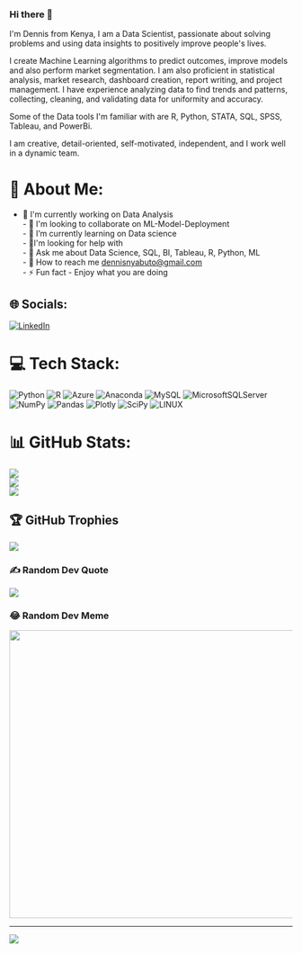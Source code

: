 ### Hi there 👋

I'm Dennis from Kenya, I am a Data Scientist, passionate about solving problems and using data insights to positively improve people's lives.

I create Machine Learning algorithms to predict outcomes, improve models and also perform market segmentation.
I am also proficient in statistical analysis, market research, dashboard creation, report writing, and project management.
I have experience analyzing data to find trends and patterns, collecting, cleaning, and validating data for uniformity and accuracy. 

Some of the Data tools I'm familiar with are R, Python, STATA, SQL, SPSS, Tableau, and PowerBi.

I am creative, detail-oriented, self-motivated, independent, and I work well in a dynamic team. 
<!--
**Dennis-Nyabuto/Dennis-Nyabuto** is a ✨ _special_ ✨ repository because its `README.md` (this file) appears on your GitHub profile.

Here are some ideas to get you started:

- 🔭 I’m currently working on ...
- 🌱 I’m currently learning ...
- 👯 I’m looking to collaborate on ...
- 🤔 I’m looking for help with ...
- 💬 Ask me about ...
- 📫 How to reach me: ...
- 😄 Pronouns: ...
- ⚡ Fun fact: ...
-->
# 💫 About Me:
- 🔭 I'm currently working on Data Analysis<br>- 👯 I'm looking to collaborate on ML-Model-Deployment<br>- 🌱 I’m currently learning on Data science<br> - 🤔I'm looking for help with<br>- 💬 Ask me about Data Science, SQL, BI, Tableau, R, Python, ML<br>- 💬 How to reach me dennisnyabuto@gmail.com<br>- ⚡ Fun fact - Enjoy what you are doing


## 🌐 Socials:

[![LinkedIn](https://img.shields.io/badge/LinkedIn-%230077B5.svg?logo=linkedin&logoColor=white)](https://www.linkedin.com/in/dennis-nyabuto/) 

# 💻 Tech Stack:
![Python](https://img.shields.io/badge/python-3670A0?style=for-the-badge&logo=python&logoColor=ffdd54) ![R](https://img.shields.io/badge/r-%23276DC3.svg?style=for-the-badge&logo=r&logoColor=white) ![Azure](https://img.shields.io/badge/azure-%230072C6.svg?style=for-the-badge&logo=azure-devops&logoColor=white) ![Anaconda](https://img.shields.io/badge/Anaconda-%2344A833.svg?style=for-the-badge&logo=anaconda&logoColor=white) ![MySQL](https://img.shields.io/badge/mysql-%2300f.svg?style=for-the-badge&logo=mysql&logoColor=white) ![MicrosoftSQLServer](https://img.shields.io/badge/Microsoft%20SQL%20Sever-CC2927?style=for-the-badge&logo=microsoft%20sql%20server&logoColor=white) ![NumPy](https://img.shields.io/badge/numpy-%23013243.svg?style=for-the-badge&logo=numpy&logoColor=white) ![Pandas](https://img.shields.io/badge/pandas-%23150458.svg?style=for-the-badge&logo=pandas&logoColor=white) ![Plotly](https://img.shields.io/badge/Plotly-%233F4F75.svg?style=for-the-badge&logo=plotly&logoColor=white) ![SciPy](https://img.shields.io/badge/SciPy-%230C55A5.svg?style=for-the-badge&logo=scipy&logoColor=%white) ![LINUX](https://img.shields.io/badge/Linux-FCC624?style=for-the-badge&logo=linux&logoColor=black)
# 📊 GitHub Stats:
![](https://github-readme-stats.vercel.app/api?username=Dennis-Nyabuto&theme=radical&hide_border=false&include_all_commits=true&count_private=true)<br/>
![](https://github-readme-streak-stats.herokuapp.com/?user=Dennis-Nyabuto&theme=radical&hide_border=false)<br/>
![](https://github-readme-stats.vercel.app/api/top-langs/?username=Dennis-Nyabuto&theme=radical&hide_border=false&include_all_commits=true&count_private=true&layout=compact)

## 🏆 GitHub Trophies
![](https://github-profile-trophy.vercel.app/?username=Dennis-Nyabuto&theme=radical&no-frame=false&no-bg=true&margin-w=4)

### ✍️ Random Dev Quote
![](https://quotes-github-readme.vercel.app/api?type=horizontal&theme=radical)

### 😂 Random Dev Meme
<img src="https://rm.up.railway.app/" width="512px"/>

---
[![](https://visitcount.itsvg.in/api?id=Dennis-Nyabuto&icon=0&color=0)](https://visitcount.itsvg.in)

<!-- Proudly created with GPRM ( https://gprm.itsvg.in ) -->
